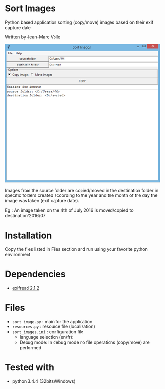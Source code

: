 # Sort Images
Python based application sorting (copy/move) images based on their exif capture date

Written by Jean-Marc Volle

![ui overview][ui]

Images from the source folder are copied/moved in the destination folder
in specific folders created according to the year and the month of the day
the image was taken (exif capture date).

Eg : An image taken on the 4th of July 2016 is moved/copied to destination/2016/07


# Installation
Copy the files listed in Files section and run using your favorite python environment

# Dependencies

- [exifread 2.1.2]

# Files
 - `sort_image.py` : main for the application
 - `resources.py` : resource file (localization)
 - `sort_images.ini` : configuration file
    - language selection (en/fr):
    - Debug mode: In debug mode no file operations (copy/move) are performed

# Tested with
  - python 3.4.4 (32bits/Windows)


[exifread 2.1.2]: https://pypi.python.org/pypi/ExifRead/2.1.2
[ui]: ./capture.png
